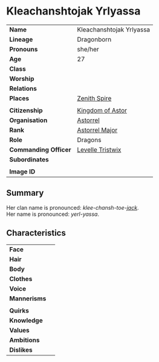 # Kleachanshtojak Yrlyassa

|||
| --- | --- |
| **Name** | Kleachanshtojak Yrlyassa | character.3
| **Lineage** | Dragonborn |
| **Pronouns** | she/her |
| **Age** | 27 |
| **Class** | |
| **Worship** | |
| **Relations** | |
| **Places** | [Zenith Spire](../places/buildings/zenith-spire.md) |
|||
| **Citizenship** | [Kingdom of Astor](../civilisations/kingdom-of-astor/kingdom-of-astor.md) |
| **Organisation** | [Astorrel](../organisations/astorrel/astorrel.md) |
| **Rank** | [Astorrel Major](../organisations/astorrel/ranks/astorrel-major.md) |
| **Role** | Dragons |
| **Commanding Officer** | [Levelle Tristwix](levelle-tristwix.md) |
| **Subordinates** |  |
|||
| **Image ID** | |

## Summary

Her clan name is pronounced: *klee-chansh-toe-[jack](../players/jack.md)*.  
Her name is pronounced: *yerl-yassa*.

## Characteristics

| | |
| --- | --- |
| **Face** | | characteristics.2
| **Hair** | |
| **Body** | |
| **Clothes** | |
| **Voice** | |
| **Mannerisms** | |
| | |
| **Quirks** | |
| **Knowledge** | |
| **Values** | |
| **Ambitions** | |
| **Dislikes** | |
